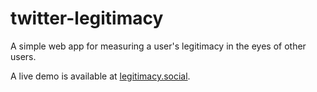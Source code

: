 # twitter-legitimacy
A simple web app for measuring a user's legitimacy in the eyes of other users.

A live demo is available at [legitimacy.social](legitimacy.social).
